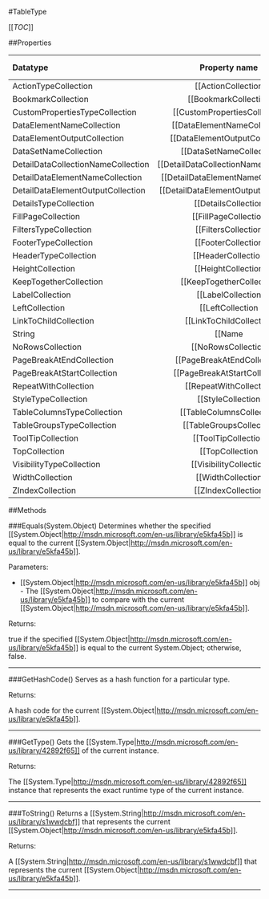 #TableType

[[_TOC_]]

##Properties

|Datatype|Property name|Property description|Default Value|
|:-------|:----------:|:-----------------:|:-----------:|
|ActionTypeCollection|[[ActionCollection|/API/Rdl/CodeSamples/Rdl_TableType_ActionCollection]]||null|
|BookmarkCollection|[[BookmarkCollection|/API/Rdl/CodeSamples/Rdl_TableType_BookmarkCollection]]||null|
|CustomPropertiesTypeCollection|[[CustomPropertiesCollection|/API/Rdl/CodeSamples/Rdl_TableType_CustomPropertiesCollection]]||null|
|DataElementNameCollection|[[DataElementNameCollection|/API/Rdl/CodeSamples/Rdl_TableType_DataElementNameCollection]]||null|
|DataElementOutputCollection|[[DataElementOutputCollection|/API/Rdl/CodeSamples/Rdl_TableType_DataElementOutputCollection]]||null|
|DataSetNameCollection|[[DataSetNameCollection|/API/Rdl/CodeSamples/Rdl_TableType_DataSetNameCollection]]||null|
|DetailDataCollectionNameCollection|[[DetailDataCollectionNameCollection|/API/Rdl/CodeSamples/Rdl_TableType_DetailDataCollectionNameCollection]]||null|
|DetailDataElementNameCollection|[[DetailDataElementNameCollection|/API/Rdl/CodeSamples/Rdl_TableType_DetailDataElementNameCollection]]||null|
|DetailDataElementOutputCollection|[[DetailDataElementOutputCollection|/API/Rdl/CodeSamples/Rdl_TableType_DetailDataElementOutputCollection]]||null|
|DetailsTypeCollection|[[DetailsCollection|/API/Rdl/CodeSamples/Rdl_TableType_DetailsCollection]]||null|
|FillPageCollection|[[FillPageCollection|/API/Rdl/CodeSamples/Rdl_TableType_FillPageCollection]]||null|
|FiltersTypeCollection|[[FiltersCollection|/API/Rdl/CodeSamples/Rdl_TableType_FiltersCollection]]||null|
|FooterTypeCollection|[[FooterCollection|/API/Rdl/CodeSamples/Rdl_TableType_FooterCollection]]||null|
|HeaderTypeCollection|[[HeaderCollection|/API/Rdl/CodeSamples/Rdl_TableType_HeaderCollection]]||null|
|HeightCollection|[[HeightCollection|/API/Rdl/CodeSamples/Rdl_TableType_HeightCollection]]||null|
|KeepTogetherCollection|[[KeepTogetherCollection|/API/Rdl/CodeSamples/Rdl_TableType_KeepTogetherCollection]]||null|
|LabelCollection|[[LabelCollection|/API/Rdl/CodeSamples/Rdl_TableType_LabelCollection]]||null|
|LeftCollection|[[LeftCollection|/API/Rdl/CodeSamples/Rdl_TableType_LeftCollection]]||null|
|LinkToChildCollection|[[LinkToChildCollection|/API/Rdl/CodeSamples/Rdl_TableType_LinkToChildCollection]]||null|
|String|[[Name|/API/Rdl/CodeSamples/Rdl_TableType_Name]]||null|
|NoRowsCollection|[[NoRowsCollection|/API/Rdl/CodeSamples/Rdl_TableType_NoRowsCollection]]||null|
|PageBreakAtEndCollection|[[PageBreakAtEndCollection|/API/Rdl/CodeSamples/Rdl_TableType_PageBreakAtEndCollection]]||null|
|PageBreakAtStartCollection|[[PageBreakAtStartCollection|/API/Rdl/CodeSamples/Rdl_TableType_PageBreakAtStartCollection]]||null|
|RepeatWithCollection|[[RepeatWithCollection|/API/Rdl/CodeSamples/Rdl_TableType_RepeatWithCollection]]||null|
|StyleTypeCollection|[[StyleCollection|/API/Rdl/CodeSamples/Rdl_TableType_StyleCollection]]||null|
|TableColumnsTypeCollection|[[TableColumnsCollection|/API/Rdl/CodeSamples/Rdl_TableType_TableColumnsCollection]]||null|
|TableGroupsTypeCollection|[[TableGroupsCollection|/API/Rdl/CodeSamples/Rdl_TableType_TableGroupsCollection]]||null|
|ToolTipCollection|[[ToolTipCollection|/API/Rdl/CodeSamples/Rdl_TableType_ToolTipCollection]]||null|
|TopCollection|[[TopCollection|/API/Rdl/CodeSamples/Rdl_TableType_TopCollection]]||null|
|VisibilityTypeCollection|[[VisibilityCollection|/API/Rdl/CodeSamples/Rdl_TableType_VisibilityCollection]]||null|
|WidthCollection|[[WidthCollection|/API/Rdl/CodeSamples/Rdl_TableType_WidthCollection]]||null|
|ZIndexCollection|[[ZIndexCollection|/API/Rdl/CodeSamples/Rdl_TableType_ZIndexCollection]]||null|


##Methods

###Equals(System.Object)
Determines whether the specified [[System.Object|http://msdn.microsoft.com/en-us/library/e5kfa45b]] is equal to the current [[System.Object|http://msdn.microsoft.com/en-us/library/e5kfa45b]].

Parameters: 

* [[System.Object|http://msdn.microsoft.com/en-us/library/e5kfa45b]] obj  - The [[System.Object|http://msdn.microsoft.com/en-us/library/e5kfa45b]] to compare with the current [[System.Object|http://msdn.microsoft.com/en-us/library/e5kfa45b]].





Returns:

true if the specified [[System.Object|http://msdn.microsoft.com/en-us/library/e5kfa45b]] is equal to the current System.Object; otherwise, false.


---


###GetHashCode()
 Serves as a hash function for a particular type.  





Returns:

A hash code for the current [[System.Object|http://msdn.microsoft.com/en-us/library/e5kfa45b]].


---


###GetType()
Gets the [[System.Type|http://msdn.microsoft.com/en-us/library/42892f65]] of the current instance.





Returns:

The [[System.Type|http://msdn.microsoft.com/en-us/library/42892f65]] instance that represents the exact runtime type of the current instance.


---


###ToString()
Returns a [[System.String|http://msdn.microsoft.com/en-us/library/s1wwdcbf]] that represents the current [[System.Object|http://msdn.microsoft.com/en-us/library/e5kfa45b]].





Returns:

A [[System.String|http://msdn.microsoft.com/en-us/library/s1wwdcbf]] that represents the current [[System.Object|http://msdn.microsoft.com/en-us/library/e5kfa45b]].


---


